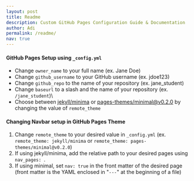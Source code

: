 ```yaml
---
layout: post
title: Readme
description: Custom GitHub Pages Configuration Guide & Documentation
author: Adi
permalink: /readme/
nav: true
---
```


#### GitHub Pages Setup using `_config.yml`

 - Change `owner_name` to your full name (ex. Jane Doe)
 - Change `github_username` to your GitHub username (ex. jdoe123)
 - Change `github_repo` to the name of your repository (ex. jane_student)
 - Change `baseurl` to a slash and the name of your repository (ex. `/jane_student`)\
 - Choose between [jekyll/minima](https://jekyll.github.io/minima/) or [pages-themes/minimal@v0.2.0](https://pages-themes.github.io/minimal/) by changing the value of `remote_theme`

#### Changing Navbar setup in GitHub Pages Theme
 1. Change `remote_theme` to your desired value in `_config.yml` (ex. `remote_theme: jekyll/minima` or `remote_theme: pages-themes/minimal@v0.2.0`)
 2. If using jekyll/minima, add the relative path to your desired pages using `nav_pages: `.
 3. If using minimal, set `nav: true` in the front matter of the desired page (front matter is the YAML enclosed in "`---`" at the beginning of a file)